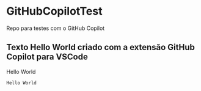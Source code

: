 # GitHubCopilotTest
Repo para testes com o GitHub Copilot


## Texto Hello World criado com a extensão GitHub Copilot para VSCode
Hello World

``````markdown
Hello World
